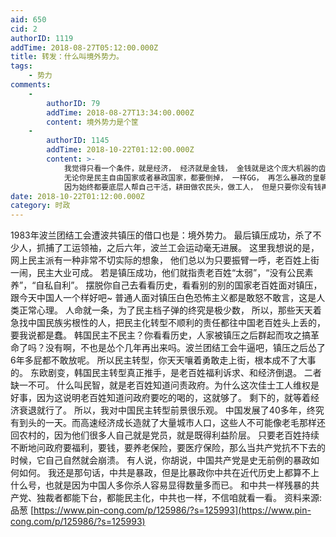 ```yaml
---
aid: 650
cid: 2
authorID: 1119
addTime: 2018-08-27T05:12:00.000Z
title: 转发：什么叫境外势力。
tags:
    - 势力
comments:
    -
        authorID: 79
        addTime: 2018-08-27T13:34:00.000Z
        content: 境外势力是个筐
    -
        authorID: 1145
        addTime: 2018-10-22T01:12:00.000Z
        content: >-
            我觉得只看一个条件，就是经济， 经济就是金钱， 金钱就是这个庞大机器的齿轮， 一旦有一天这个齿轮坏掉了，
            无论你是民主自由国家或者暴政国家，都要倒掉， 一样GG， 再怎么暴政的皇朝也不会吧所有人都杀光把，
            因为始终都要底层人帮自己干活，耕田做农民头，做工人， 但是只要你没有钱再分饿肚子了， 就算帮你守门的兵都要反过来怼你了。 现实很残酷
date: 2018-10-22T01:12:00.000Z
category: 时政
---
```


1983年波兰团结工会遭波共镇压的借口也是：境外势力。 最后镇压成功，杀了不少人，抓捕了工运领袖，之后六年，波兰工会运动毫无进展。 这里我想说的是，网上民主派有一种非常不切实际的想象， 他们总以为只要振臂一呼，老百姓上街一闹，民主大业可成。 若是镇压成功，他们就指责老百姓“太弱”，“没有公民素养”，“自私自利”。 摆脱你自己去看看历史，看看别的别的国家老百姓面对镇压，跟今天中国人一个样好吧~ 普通人面对镇压白色恐怖主义都是敢怒不敢言，这是人类正常心理。 人命就一条，为了民主档子弹的终究是极少数， 所以，那些天天着急找中国民族劣根性的人，把民主化转型不顺利的责任都往中国老百姓头上丢的，要我说都是蠢。 韩国民主不民主？你看看历史，人家被镇压之后群起而攻之搞革命了吗？没有啊，不也是怂个几年再出来吗。波兰团结工会牛逼吧，镇压之后怂了6年多屁都不敢放呢。 所以民主转型，你天天嚷着勇敢走上街，根本成不了大事的。 东欧剧变，韩国民主转型真正推手，是老百姓福利诉求、和经济倒退。 二者缺一不可。 什么叫民智，就是老百姓知道问责政府。为什么这次佳士工人维权是好事，因为这说明老百姓知道问政府要吃的喝的，这就够了。 剩下的，就等着经济衰退就行了。 所以，我对中国民主转型前景很乐观。 中国发展了40多年，终究有到头的一天。而高速经济成长造就了大量城市人口，这些人不可能像老毛那样还回农村的，因为他们很多人自己就是党员，就是既得利益阶层。 只要老百姓持续不断地问政府要福利，要钱，要养老保险，要医疗保险，那么当共产党抗不下去的时候，它自己自然就会崩溃。 有人说，你胡说，中国共产党是史无前例的暴政如何如何。 我还是那句话，中共是暴政，但是比暴政你中共在近代历史上都算不上什么号，也就是因为中国人多你杀人容易显得数量多而已。 和中共一样残暴的共产党、独裁者都能下台，都能民主化，中共也一样，不信咱就看一看。 资料来源: 品葱 [https://www.pin-cong.com/p/125986/?s=125993](https://www.pin-cong.com/p/125986/?s=125993)
